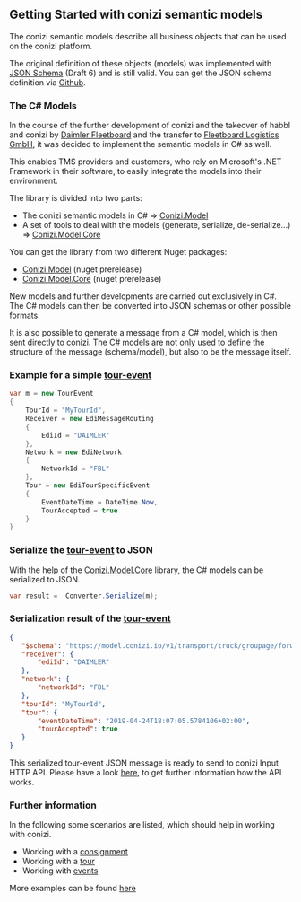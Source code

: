 ## Getting Started with conizi semantic models

The conizi semantic models describe all business objects that can be used on the conizi platform. 

The original definition of these objects (models) was implemented with [JSON Schema](https://json-schema.org/) (Draft 6) and is still valid. You can get the JSON schema definition via [Github](https://github.com/fleetboard-logistics/semantic-model/tree/production/model).

### The C# Models

In the course of the further development of conizi and the takeover of habbl and conizi by [Daimler Fleetboard](https://www.fleetboard.de) and the transfer to [Fleetboard Logistics GmbH](https://fleetboard-logistics.com), it was decided to implement the semantic models in C# as well. 

This enables TMS providers and customers, who rely on Microsoft's .NET Framework in their software, to easily integrate the models into their environment.

The library is divided into two parts:
 * The conizi semantic models in C# => [Conizi.Model](xref:Conizi.Model.Transport.Truck.Groupage.Forwarding)
 * A set of tools to deal with the models (generate, serialize, de-serialize...) => [Conizi.Model.Core]()

You can get the library from two different Nuget packages:
 * [Conizi.Model](https://www.nuget.org/packages/Conizi.Model) (nuget prerelease)
  * [Conizi.Model.Core](https://www.nuget.org/packages/Conizi.Model.Core) (nuget prerelease)

New models and further developments are carried out exclusively in C#. The C# models can then be converted into JSON schemas or other possible formats.

It is also possible to generate a message from a C# model, which is then sent directly to conizi. The C# models are not only used to define the structure of the message (schema/model), but also to be the message itself.

### Example for a simple [tour-event](xref:Conizi.Model.Transport.Truck.Groupage.Forwarding.TourEvent)

```cs
var m = new TourEvent
{
    TourId = "MyTourId",
    Receiver = new EdiMessageRouting
    {
        EdiId = "DAIMLER"
    },
    Network = new EdiNetwork
    {
        NetworkId = "FBL"
    },
    Tour = new EdiTourSpecificEvent
    {
        EventDateTime = DateTime.Now,
        TourAccepted = true
    }
}
 ```
### Serialize the [tour-event](xref:Conizi.Model.Transport.Truck.Groupage.Forwarding.TourEvent) to JSON

With the help of the [Conizi.Model.Core](xref:Conizi.Model.Core.Conversion.Converter) library, the C# models can be serialized to JSON.

```cs
var result =  Converter.Serialize(m);
 ```

 ### Serialization result of the  [tour-event](xref:Conizi.Model.Transport.Truck.Groupage.Forwarding.TourEvent)

 ```json
 {
    "$schema": "https://model.conizi.io/v1/transport/truck/groupage/forwarding/tour-event.json",
    "receiver": {
        "ediId": "DAIMLER"
    },
    "network": {
        "networkId": "FBL"
    },
    "tourId": "MyTourId",
    "tour": {
        "eventDateTime": "2019-04-24T18:07:05.5784106+02:00",
        "tourAccepted": true
    }
}
 ```

This serialized tour-event JSON message is ready to send to conizi Input HTTP API. Please have a look [here](https://fleetboard-logistics.github.io/docs/conizi/howto/howto-conizi-http-input-api.pdf), to get further information how the API works.

### Further information

In the following some scenarios are listed, which should help in working with conizi.

* Working with a [consignment](consignment.md)
* Working with a [tour](tour.md)
* Working with [events](events.md)

More examples can be found [here](xref:examples.index)